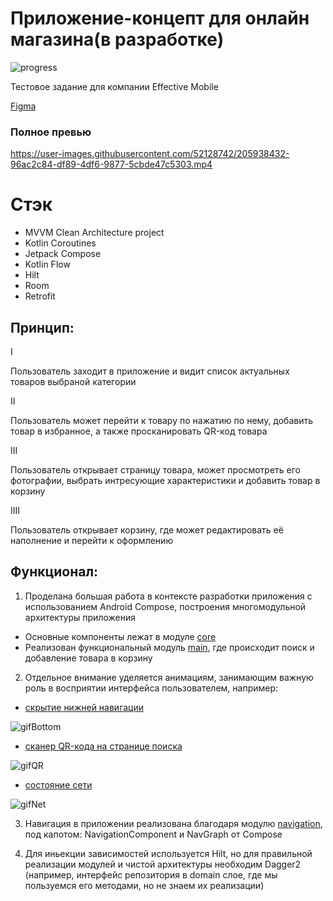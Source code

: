 <h1 align="left">Приложение-концепт для онлайн магазина(в разработке)</h1>

![progress](https://img.shields.io/badge/Progress-In%20work-yellow)

Тестовое задание для компании Effective Mobile

[Figma](https://www.figma.com/file/uBgR9MCzE8e4dca2tzuB8b/test2?node-id=0%3A1&t=yBiPYIySqOorkBCY-0)

<h3 align="left">Полное превью</h3>



https://user-images.githubusercontent.com/52128742/205938432-96ac2c84-df89-4df6-9877-5cbde47c5303.mp4



<h1 align="left">Стэк </h1>

- MVVM Clean Architecture project
- Kotlin Coroutines
- Jetpack Compose
- Kotlin Flow
- Hilt
- Room
- Retrofit

<h2 align="left">Принцип: </h2>

I

Пользователь заходит в приложение и видит список актуальных товаров выбраной категории


II

Пользователь может перейти к товару по нажатию по нему, добавить товар в избранное, а также просканировать QR-код товара

III

Пользователь открывает страницу товара, может просмотреть его фотографии, выбрать интресующие характеристики и добавить товар в корзину

IIII

Пользователь открывает корзину, где может редактировать её наполнение и перейти к оформлению


<h2 align="left">Функционал: </h2>

1) Проделана большая работа в контексте разработки приложения с использованием Android Compose, построения многомодульной архитектуры приложения
- Основные компоненты лежат в модуле [core](https://github.com/KirsonBrz/EcommerceConcept/tree/master/core) 
- Реализован функциональный модуль [main](https://github.com/KirsonBrz/EcommerceConcept/tree/master/main), где происходит поиск и добавление товара в корзину

2) Отдельное внимание уделяется анимациям, занимающим важную роль в восприятии интерфейса пользователем, например:
- [скрытие нижней навигации](https://github.com/KirsonBrz/EcommerceConcept/blob/master/core/ui/uikit/src/main/java/com/kirson/ecommerceconcept/components/BottomNavigationBar.kt)

![gifBottom](https://media.giphy.com/media/eMIn9D2kMMofkSNaf9/giphy.gif)

- [сканер QR-кода на странице поиска](https://github.com/KirsonBrz/EcommerceConcept/blob/master/main/ui/src/main/java/com/kirson/ecommerceconcept/components/GlobalSearchComponent.kt)

![gifQR](https://media.giphy.com/media/8494H3ut6FSDT7yKSu/giphy.gif)

- [состояние сети](https://github.com/KirsonBrz/EcommerceConcept/blob/master/core/ui/uikit/src/main/java/com/kirson/ecommerceconcept/components/ConnectivityStatus.kt)

![gifNet](https://media.giphy.com/media/iyNFm4utfVpVPC6U3E/giphy.gif)

3) Навигация в приложении реализована благодаря модулю [navigation](https://github.com/KirsonBrz/EcommerceConcept/tree/master/navigation), под капотом: NavigationComponent и NavGraph от Compose

4) Для иньекции зависимостей используется Hilt, но для правильной реализации модулей и чистой архитектуры необходим Dagger2 (например, интерфейс репозитория в domain слое, где мы пользуемся его методами, но не знаем их реализации)

